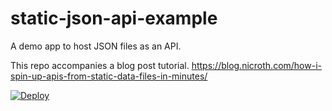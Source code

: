 # static-json-api-example
A demo app to host JSON files as an API.

This repo accompanies a blog post tutorial. 
https://blog.nicroth.com/how-i-spin-up-apis-from-static-data-files-in-minutes/

[![Deploy](https://www.herokucdn.com/deploy/button.svg)](https://heroku.com/deploy?template=https://github.com/nicroth/static-json-api-example)
